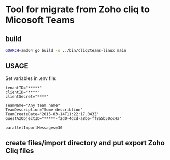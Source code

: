 # Tool for migrate from Zoho cliq to Micosoft Teams
## build
```bash
GOARCH=amd64 go build -o ../bin/cliq2teams-linux main
```

## USAGE 
Set variables in .env file: 
```env
tenantID="*****"
clientID="****"
clientSecret="****"

TeamName="Any team name"
TeamDescription="Some describtion"
TeamCreateDate="2015-03-14T11:22:17.043Z"
GuestAzObjectID="*****-f2d0-4dcd-a8b6-ff8a5b50cc4a"

parallelImportMessages=30
```

## create files/import directory and put export Zoho Cliq files


